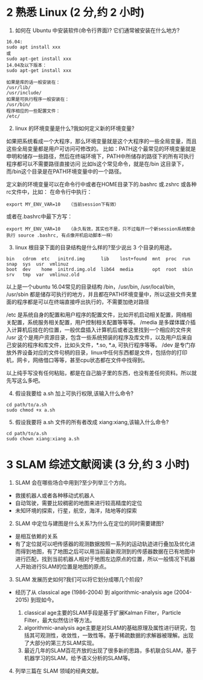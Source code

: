# 2 熟悉 Linux (2 分,约 2 小时)
1. 如何在 Ubuntu 中安装软件(命令行界面)? 它们通常被安装在什么地方?
```
16.04:
sudo apt install xxx
或
sudo apt-get install xxx 
14.04及以下版本：
sudo apt-get install xxx
```

```
如果是库的话一般安装在：
/usr/lib/
/usr/include/
如果是可执行程序一般安装在：
/usr/bin/
程序相应的一些配置文件：
/etc/

```
2. linux 的环境变量是什么?我如何定义新的环境变量?

如果把系统看成一个大程序，那么环境变量就是这个大程序的一些全局变量，而且这些全局变量都是用户可访问可修改的。
比如：PATH这个最常见的环境变量就是申明和储存一些路径，然后在终端环境下，PATH中所储存的路径下的所有可执行程序都可以不需要路径直接访问
比如ls这个常见命令，就是在/bin 这目录下，而/bin这个目录是在PATH环境变量中的一个路径。

定义新的环境变量可以在命令行中或者在HOME目录下的.bashrc 或.zshrc 或各种rc文件中，比如：
在命令行中执行： 
```
export MY_ENV_VAR=10   （当前session下有效）
```
或者在.bashrc中最下方写： 
```
export MY_ENV_VAR=10   （永久有效，其实也不是，只不过每开一个新session系统都会执行 source .bashrc, 有点像开机启动脚本一样）
```

3. linux 根目录下面的目录结构是什么样的?至少说出 3 个目录的用途。

```
bin   cdrom  etc   initrd.img      lib    lost+found  mnt  proc  run   snap  sys  usr  vmlinuz
boot  dev    home  initrd.img.old  lib64  media       opt  root  sbin  srv   tmp  var  vmlinuz.old
```
以上是一个ubuntu 16.04常见的目录结构
/bin，/usr/bin, /usr/local/bin, /usr/sbin 都是储存可执行的地方，并且都在PATH环境变量中，所以这些文件夹里面的程序都是可以在终端直接呼出执行的，不需要加绝对路径

/etc 是系统自身的配置和用户程序的配置文件，比如开机启动相关配置，网络相关配置，系统服务相关配置，用户控制相关配置等等等。
/media 是多媒体媒介插入计算机后挂在的位置，一般优盘插入计算机后或者这里找到一个相应的文件夹
/usr 这个是用户资源目录，包含一些系统预装的程序及库文件，以及用户后来自己安装的程序和库文件，比如头文件，*.so, *.a, 可执行程序等等。
/dev 是专门存放外界设备对应的文件句柄的目录，linux中任何东西都是文件，包括你的打印机，网卡，网络借口等等，甚至cpu状态都在文件中找得到。

以上纯手写没有任何粘贴，都是在自己脑子里的东西，也没有差任何资料。所以就先写这么多吧。

4. 假设我要给 a.sh 加上可执行权限,该输入什么命令?

```
cd path/to/a.sh
sudo chmod +x a.sh
```

5. 假设我要将 a.sh 文件的所有者改成 xiang:xiang,该输入什么命令?

```
cd path/to/a.sh
sudo chown xiang:xiang a.sh
```

# 3 SLAM 综述文献阅读 (3 分,约 3 小时)

1. SLAM 会在哪些场合中用到?至少列举三个方向。
    
- 救援机器人或者各种移动式机器人
- 自动驾驶，需要比较稠密的地图来进行较高精度的定位
- 未知环境的探索，行星，航空，海洋，陆地等的探索

2. SLAM 中定位与建图是什么关系?为什么在定位的同时需要建图?

- 是相互依赖的关系
- 有了定位就可以吧传感器的观测数据按照一系列的运动轨迹进行叠加及优化进而得到地图，有了地图之后可以用当前最新观测到的传感器数据在已有地图中进行匹配，找到当前机器人相对于地图左边原点的位置，所以一般情况下机器人开始进行SLAM的位置是地图的原点。

3. SLAM 发展历史如何?我们可以将它划分成哪几个阶段?

- 经历了从 classical age (1986-2004) 到             algorithmic-analysis age (2004-2015) 到现如今。

  1. classical age主要的SLAM手段是基于扩展Kalman Filter，Particle Filter，最大似然估计等方法。
  2. algorithmic-analysis age主要是对SLAM的基础原理及属性进行研究，包括其可观测性，收敛性，一致性等。基于稀疏数据的求解器被理解。出现了大部分的第三方SLAM实现。
  3. 最近几年的SLAM百花齐放的出现了很多新的思路，多机联合SLAM，基于机器学习的SLAM，给予语义分析的SLAM等。
  
4. 列举三篇在 SLAM 领域的经典文献。